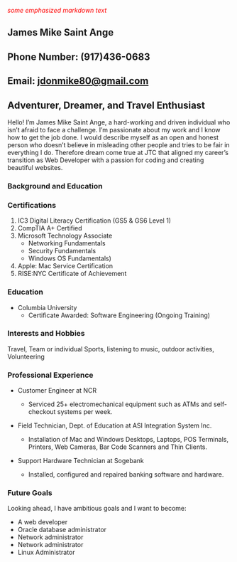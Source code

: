 <span style="color:red"> *some emphasized markdown text*</span>
## **James Mike Saint Ange**
## **Phone Number: (917)436-0683**
## **Email: jdonmike80@gmail.com**
## **Adventurer, Dreamer, and Travel Enthusiast**
Hello! I’m James Mike Saint Ange, a hard-working and driven individual who isn’t afraid to face a challenge. I’m passionate about my work and I know how to get the job done. I would describe myself as an open and honest person who doesn’t believe in misleading other people and tries to be fair in everything I do. Therefore dream come true at JTC that aligned my career’s transition as Web Developer with a passion for coding and creating beautiful websites.
 
### **Background and Education**

### **Certifications**
1. IC3 Digital Literacy Certification (GS5 & GS6 Level 1)
2. CompTIA A+ Certified
3. Microsoft Technology Associate
     * Networking Fundamentals
     * Security Fundamentals
     * Windows OS Fundamentals)</li>
4. Apple: Mac Service Certification
5. RISE:NYC Certificate of Achievement

### **Education**

* Columbia University				
	* Certificate Awarded: Software Engineering (Ongoing Training)

### **Interests and Hobbies**
Travel, Team or individual Sports, listening to music, outdoor activities, Volunteering

### **Professional Experience**
* Customer Engineer at NCR
  	* Serviced 25+ electromechanical equipment such as ATMs and self-checkout systems per week.
    
* Field Technician, Dept. of Education at ASI Integration System Inc.					 	   
	* Installation of Mac and Windows Desktops, Laptops, POS Terminals, Printers, Web Cameras, Bar Code Scanners and Thin Clients. 

* Support Hardware Technician at Sogebank									  
	* Installed, configured and repaired banking software and hardware. 
    
### **Future Goals**
Looking ahead, I have ambitious goals and I want to become:
* A web developer
* Oracle database administrator
* Network administrator
* Network administrator
* Linux Administrator
  



